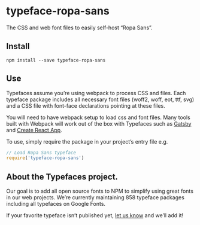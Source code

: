
# typeface-ropa-sans

The CSS and web font files to easily self-host “Ropa Sans”.

## Install

`npm install --save typeface-ropa-sans`

## Use

Typefaces assume you’re using webpack to process CSS and files. Each typeface
package includes all necessary font files (woff2, woff, eot, ttf, svg) and
a CSS file with font-face declarations pointing at these files.

You will need to have webpack setup to load css and font files. Many tools built
with Webpack will work out of the box with Typefaces such as [Gatsby](https://github.com/gatsbyjs/gatsby)
and [Create React App](https://github.com/facebookincubator/create-react-app).

To use, simply require the package in your project’s entry file e.g.

```javascript
// Load Ropa Sans typeface
require('typeface-ropa-sans')
```

## About the Typefaces project.

Our goal is to add all open source fonts to NPM to simplify using great fonts in
our web projects. We’re currently maintaining 858 typeface packages
including all typefaces on Google Fonts.

If your favorite typeface isn’t published yet, [let us know](https://github.com/KyleAMathews/typefaces)
and we’ll add it!

